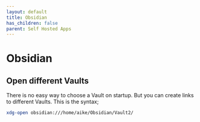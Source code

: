 ```yaml
---
layout: default
title: Obsidian
has_children: false
parent: Self Hosted Apps
---
```


# Obsidian

## Open different Vaults

There is no easy way to choose a Vault on startup. But you can create links
to different Vaults. This is the syntax;

```bash
xdg-open obsidian:///home/aike/Obsidian/Vault2/
```

